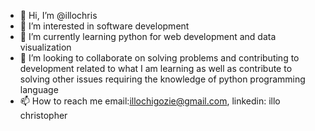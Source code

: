 - 👋 Hi, I’m @illochris
- 👀 I’m interested in software development
- 🌱 I’m currently learning python for web development and data visualization
- 💞️ I’m looking to collaborate on solving problems and contributing to development related to what I am learning as well as contribute to solving other issues requiring the knowledge of python programming language
- 📫 How to reach me email:illochigozie@gmail.com, linkedin: illo christopher

<!---
illochris/illochris is a ✨ special ✨ repository because its `README.md` (this file) appears on your GitHub profile.
You can click the Preview link to take a look at your changes.
--->
